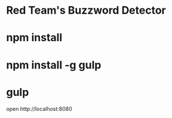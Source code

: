 Red Team's Buzzword Detector
============================

# npm install
# npm install -g gulp
# gulp

open http://localhost:8080
